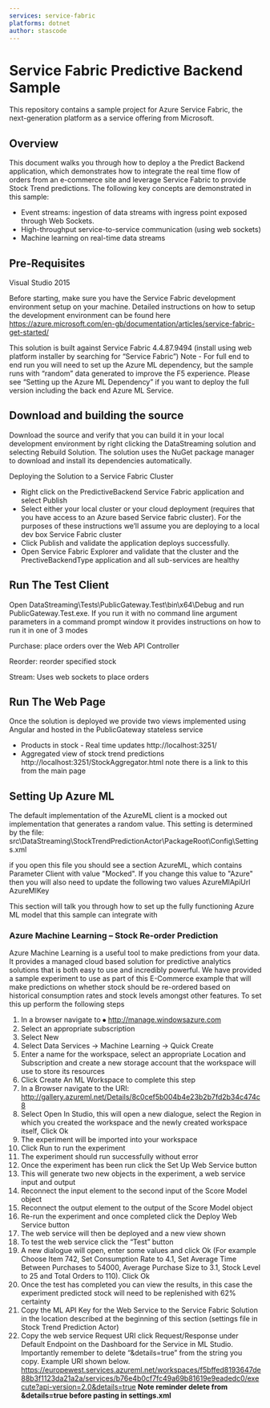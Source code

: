 ```yaml
---
services: service-fabric
platforms: dotnet
author: stascode
---
```


# Service Fabric Predictive Backend Sample  #

This repository contains a sample project for Azure Service Fabric, the next-generation platform as a service offering from Microsoft. 

## Overview
This document walks you through how to deploy a the Predict Backend application, which demonstrates how to integrate the real time flow of orders from an e-commerce site and leverage Service Fabric to provide Stock Trend predictions.  The following key concepts are demonstrated in this sample: 

- Event streams: ingestion of data streams with ingress point exposed through Web Sockets.
- High-throughput service-to-service communication (using web sockets)
- Machine learning on real-time data streams



## Pre-Requisites
Visual Studio 2015

Before starting, make sure you have the Service Fabric development environment setup on your machine. Detailed instructions on how to setup the development environment can be found here https://azure.microsoft.com/en-gb/documentation/articles/service-fabric-get-started/ 
 
This solution is built against Service Fabric 4.4.87.9494 (install using web platform installer by searching for “Service Fabric”) 
Note - For full end to end run you will need to set up the Azure ML dependency, but the sample runs with “random” data generated to improve the F5 experience.  Please see “Setting up the Azure ML Dependency” if you want to deploy the full version including the back end Azure ML Service. 


## Download and building the source
Download the source and verify that you can build it in your local development environment by right clicking the DataStreaming solution and selecting Rebuild Solution. The solution uses the NuGet package manager to download and install its dependencies automatically.

Deploying the Solution to a Service Fabric Cluster 
- Right click on the PredictiveBackend Service Fabric application and select Publish 
- Select either your local cluster or your cloud deployment (requires that you have access to an Azure based Service fabric cluster).  For the purposes of these instructions we’ll assume you are deploying to a local dev box Service Fabric cluster
- Click Publish and validate the application deploys successfully. 
- Open Service Fabric Explorer and validate that the cluster and the PrectiveBackendType application and all sub-services are healthy

 

## Run The Test Client
Open DataStreaming\Tests\PublicGateway.Test\bin\x64\Debug and run PublicGateway.Test.exe.  If you run it with no command line argument parameters in a command prompt window it provides instructions on how to run it in one of 3 modes 

Purchase: place orders over the Web API Controller 

Reorder: reorder specified stock 

Stream: Uses web sockets to place orders

## Run The Web Page
Once the solution is deployed we provide two views implemented using Angular and hosted in the PublicGateway stateless service  
- Products in stock - Real time updates http://localhost:3251/
- Aggregated view of stock trend predictions http://localhost:3251/StockAggregator.html note there is a link to this from the main page 


## Setting Up Azure ML
The default implementation of the AzureML client is a mocked out implementation that generates a random value.  This setting is determined by the file:
src\DataStreaming\StockTrendPredictionActor\PackageRoot\Config\Settings.xml

if you open this file you should see a section AzureML, which contains Parameter Client with value "Mocked".  If you change this value to "Azure" then you will also need to update the following two values 
AzureMlApiUrl
AzureMlKey
 
This section will talk you through how to set up the fully functioning Azure ML model that this sample can integrate with 

### Azure Machine Learning – Stock Re-order Prediction
Azure Machine Learning is a useful tool to make predictions from your data.  It provides a managed cloud based solution for predictive analytics solutions that is both easy to use and incredibly powerful.  We have provided a sample experiment to use as part of this E-Commerce example that will make predictions on whether stock should be re-ordered based on historical consumption rates and stock levels amongst other features.  To set this up perform the following steps 

1. In a browser navigate to ⦁	http://manage.windowsazure.com
2. Select an appropriate subscription 
3. Select New
4. Select Data Services -> Machine Learning -> Quick Create
5. Enter a name for the workspace, select an appropriate Location and Subscription and create a new storage account that the workspace will use to store its resources
6. Click Create An ML Workspace to complete this step
7. In a Browser navigate to the URI: http://gallery.azureml.net/Details/8c0cef5b004b4e23b2b7fd2b34c474c8
8. Select Open In Studio, this will open a new dialogue, select the Region in which you created the workspace and the newly created workspace itself, Click Ok
9. The experiment will be imported into your workspace
10. Click Run to run the experiment
11. The experiment should run successfully without error
12. Once the experiment has been run click the Set Up Web Service button
13. This will generate two new objects in the experiment, a web service input and output
14. Reconnect the input element to the second input of the Score Model object
15. Reconnect the output element to the output of the Score Model object
16. Re-run the experiment and once completed click the Deploy Web Service button
17. The web service will then be deployed and a new view shown
18. To test the web service click the “Test” button 
19. A new dialogue will open, enter some values and click Ok (For example Choose Item 742, Set Consumption Rate to 4.1, Set Average Time Between Purchases to 54000, Average Purchase Size to 3.1, Stock Level to 25 and Total Orders to 110). Click Ok
20. Once the test has completed you can view the results, in this case the experiment predicted stock will need to be replenished with 62% certainty
21. Copy the ML API Key for the Web Service to the Service Fabric Solution in the location described at the beginning of this section (settings file in Stock Trend Prediction Actor) 
22. Copy the web service Request URI click Request/Response under Default Endpoint on the Dashboard for the Service in ML Studio.  Importantly remember to delete “&details=true” from the string you copy.  Example URI shown below. https://europewest.services.azureml.net/workspaces/f5bffed8193647de88b3f1123da21a2a/services/b76e4b0cf7fc49a69b81619e9eadedc0/execute?api-version=2.0&details=true **Note reminder delete from &details=true before pasting in settings.xml**










